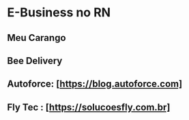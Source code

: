 # E-Business no RN

## Meu Carango

## Bee Delivery

## Autoforce: [https://blog.autoforce.com]

## Fly Tec : [https://solucoesfly.com.br]


